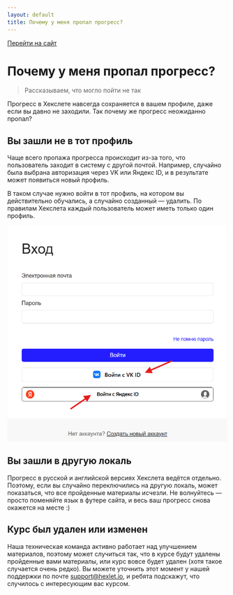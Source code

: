 ```yaml
---
layout: default
title: Почему у меня пропал прогресс?
---
```


[Перейти на сайт](https://ru.hexlet.io)

# Почему у меня пропал прогресс?

> Рассказываем, что могло пойти не так

Прогресс в Хекслете навсегда сохраняется в вашем профиле, даже если вы давно не заходили. Так почему же прогресс неожиданно пропал?

## Вы зашли не в тот профиль

Чаще всего пропажа прогресса происходит из-за того, что пользователь заходит в систему с другой почтой. Например, 
случайно была выбрана авторизация через VK или Яндекс ID, и в результате может появиться новый профиль. 

В таком случае нужно войти в тот профиль, на котором вы действительно обучались, а случайно созданный — удалить. По правилам 
Хекслета каждый пользователь может иметь только один профиль.

![](./assets/log-in.png)

## Вы зашли в другую локаль

Прогресс в русской и английской версиях Хекслета ведётся отдельно. Поэтому, если вы случайно переключились на другую локаль, 
может показаться, что все пройденные материалы исчезли. Не волнуйтесь — просто поменяйте язык в футере сайта, и весь ваш прогресс 
снова окажется на месте :)

## Курс был удален или изменен

Наша техническая команда активно работает над улучшением материалов, поэтому может случиться так, что в курсе будут удалены 
пройденные вами материалы, или курс вовсе будет удален (хотя такое случается очень редко). Вы можете уточнить этот момент у 
нашей поддержки по почте support@hexlet.io, и ребята подскажут, что случилось с интересующим вас курсом.
